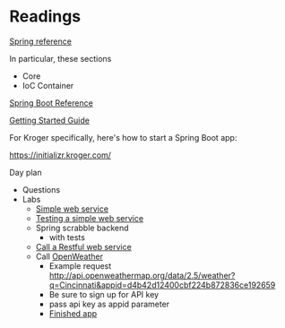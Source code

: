 
# Readings
[Spring reference](https://docs.spring.io/spring/docs/current/spring-framework-reference/index.html)

In particular, these sections

  * Core
  * IoC Container

[Spring Boot Reference](https://docs.spring.io/spring-boot/docs/current-SNAPSHOT/reference/htmlsingle/)

[Getting Started Guide](https://spring.io/guides/gs/spring-boot/)

For Kroger specifically, here's how to start a Spring Boot app:

https://initializr.kroger.com/

Day plan

* Questions
* Labs
  * [Simple web service](https://spring.io/guides/gs/rest-service/)
  * [Testing a simple web service](https://spring.io/guides/gs/testing-web/)
  * Spring scrabble backend
    * with tests
  * [Call a Restful web service](https://spring.io/guides/gs/consuming-rest/)
  * Call [OpenWeather](https://openweathermap.org/current)
    * Example request http://api.openweathermap.org/data/2.5/weather?q=Cincinnati&appid=d4b42d12400cbf224b872836ce192659
    * Be sure to sign up for API key
    * pass api key as appid parameter
    * [Finished app](https://github.com/DevBuilders/weather)
